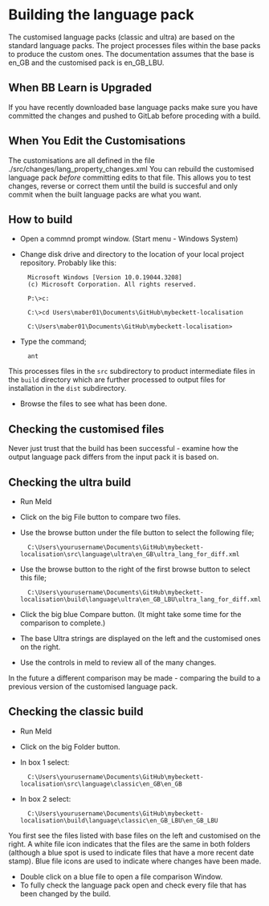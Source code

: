 # Building the language pack

The customised language packs (classic and ultra) are based on the standard language packs.
The project processes files within the base packs to produce the custom ones.
The documentation assumes that the base is en_GB and the customised
pack is en_GB_LBU. 

## When BB Learn is Upgraded

If you have recently downloaded base language packs make sure you have committed
the changes and pushed to GitLab before proceding with a build.

## When You Edit the Customisations

The customisations are all defined in the 
file ./src/changes/lang_property_changes.xml
You can rebuild the customised language pack *before* committing edits to that
file. This allows you to test changes, reverse or correct them until the build
is succesful and only commit when the built language packs are what you want.

## How to build

- Open a commnd prompt window. (Start menu - Windows System)
- Change disk drive and directory to the location of your local project repository. Probably like this:

        Microsoft Windows [Version 10.0.19044.3208]
        (c) Microsoft Corporation. All rights reserved.

        P:\>c:

        C:\>cd Users\maber01\Documents\GitHub\mybeckett-localisation

        C:\Users\maber01\Documents\GitHub\mybeckett-localisation>

- Type the command;

        ant

This processes files in the `src` subdirectory to product intermediate files in the `build` directory which are further processed to output files for installation in the `dist` subdirectory.

- Browse the files to see what has been done.

## Checking the customised files

Never just trust that the build has been successful - examine how the output language pack differs from the input pack it is based on.

## Checking the ultra build

- Run Meld
- Click on the big File button to compare two files.
- Use the browse button under the file button to select the following file;

        C:\Users\yourusername\Documents\GitHub\mybeckett-localisation\src\language\ultra\en_GB\ultra_lang_for_diff.xml

- Use the browse button to the right of the first browse button to select this file;

        C:\Users\yourusername\Documents\GitHub\mybeckett-localisation\build\language\ultra\en_GB_LBU\ultra_lang_for_diff.xml

- Click the big blue Compare button. (It might take some time for the comparison to complete.)
- The base Ultra strings are displayed on the left and the customised ones on the right.
- Use the controls in meld to review all of the many changes.

In the future a different comparison may be made - comparing the build to a previous version of the customised language pack.

## Checking the classic build

- Run Meld
- Click on the big Folder button.
- In box 1 select:

        C:\Users\yourusername\Documents\GitHub\mybeckett-localisation\src\language\classic\en_GB\en_GB

- In box 2 select:

        C:\Users\yourusername\Documents\GitHub\mybeckett-localisation\build\language\classic\en_GB_LBU\en_GB_LBU

You first see the files listed with base files on the left and customised on the right. A white file icon indicates that the files are the same in both folders (although a blue spot is used to indicate files that have a more recent date stamp). Blue file icons are used to indicate where changes have been made.

- Double click on a blue file to open a file comparison Window.
- To fully check the language pack open and check every file that has been changed by the build.